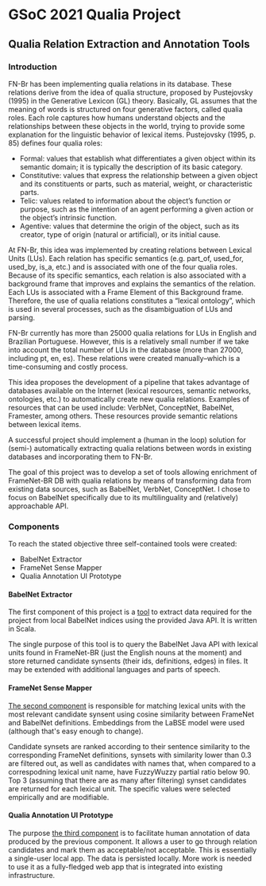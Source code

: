 # GSoC 2021 Qualia Project
## Qualia Relation Extraction and Annotation Tools

### Introduction
FN-Br has been implementing qualia relations in its database. These relations derive from the idea of qualia structure, proposed by Pustejovsky (1995) in the Generative Lexicon (GL) theory. Basically, GL assumes that the meaning of words is structured on four generative factors, called qualia roles. Each role captures how humans understand objects and the relationships between these objects in the world, trying to provide some explanation for the linguistic behavior of lexical items. Pustejovsky (1995, p. 85) defines four qualia roles:


- Formal: values that establish what differentiates a given object within its semantic domain; it is typically the description of its basic category.
- Constitutive: values that express the relationship between a given object and its constituents or parts, such as material, weight, or characteristic parts.
- Telic: values related to information about the object’s function or purpose, such as the intention of an agent performing a given action or the object’s intrinsic function.
- Agentive: values that determine the origin of the object, such as its creator, type of origin (natural or artificial), or its initial cause.


At FN-Br, this idea was implemented by creating relations between Lexical Units (LUs). Each relation has specific semantics (e.g. part_of, used_for, used_by, is_a, etc.) and is associated with one of the four qualia roles. Because of its specific semantics, each relation is also associated with a background frame that improves and explains the semantics of the relation. Each LUs is associated with a Frame Element of this Background frame. Therefore, the use of qualia relations constitutes a “lexical ontology”, which is used in several processes, such as the disambiguation of LUs and parsing.

FN-Br currently has more than 25000 qualia relations for LUs in English and Brazilian Portuguese. However, this is a relatively small number if we take into account the total number of LUs in the database (more than 27000, including pt, en, es). These relations were created manually–which is a time-consuming and costly process.

This idea proposes the development of a pipeline that takes advantage of databases available on the Internet (lexical resources, semantic networks, ontologies, etc.) to automatically create new qualia relations. Examples of resources that can be used include: VerbNet, ConceptNet, BabelNet, Framester, among others. These resources provide semantic relations between lexical items.

A successful project should implement a (human in the loop) solution for (semi-) automatically extracting qualia relations between words in existing databases and incorporating them to FN-Br.

The goal of this project was to  develop a set of tools allowing enrichment of FrameNet-BR DB with qualia relations by means of transforming data from existing data sources, such as BabelNet, VerbNet, ConceptNet. I chose to focus on BabelNet specifically due to its multilinguality and (relatively) approachable API.


### Components
To reach the stated objective three self-contained tools were created:
- BabelNet Extractor
- FrameNet Sense Mapper
- Qualia Annotation UI Prototype

#### BabelNet Extractor
The first component of this project is a [tool](https://github.com/slowwavesleep/BabelNetExtractor) to extract data required for the project
from local BabelNet indices using the provided Java API. It is written in Scala.

The single purpose of this tool is to query the BabelNet Java API with lexical units found in FrameNet-BR (just the English nouns at the moment) and store returned candidate synsents (their ids, definitions, edges) in files. It may be extended with additional languages and parts of speech.

#### FrameNet Sense Mapper
[The second component](https://github.com/slowwavesleep/FnSenseMapper) is responsible for matching lexical units with the most relevant candidate synsent using cosine similarity between FrameNet and BabelNet definitions. Embeddings from the LaBSE model were used (although that's easy enough to change).

Candidate synsets are ranked according to their sentence similarity to the corresponding FrameNet definitions, synsets with similarity lower than 0.3 are filtered out, as well as candidates with names that, when compared to a correspodning lexical unit name, have FuzzyWuzzy partial ratio below 90. Top 3 (assuming that there are as many after filtering) synset candidates are returned for each lexical unit. The specific values were selected empirically and are modifiable.

#### Qualia Annotation UI Prototype
The purpose [the third component](https://github.com/slowwavesleep/QualiaAnnotationUI) is to facilitate human annotation of data produced by the previous component. It allows a user to go through relation candidates and mark them as acceptable/not acceptable. This is essentially a single-user local app. The data is persisted locally. More work is needed to use it as a fully-fledged web app that is integrated into existing infrastructure.
